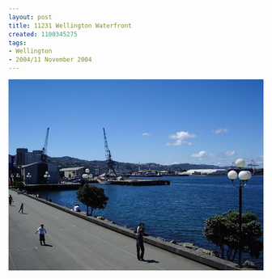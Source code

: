 ```yaml
---
layout: post
title: 11231 Wellington Waterfront
created: 1100345275
tags:
- Wellington
- 2004/11 November 2004
---
```


<img src="/image/images/11231_wellington_waterfront-1493.jpg"/>

